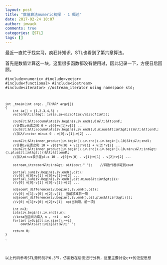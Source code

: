 ```yaml
---
layout: post
title: "数值算法numeric初探 - 1 概述"
date: 2017-02-24 10:07
author: imwack
comments: true
categories: [STL]
tags: []
---
```

最近一直忙于找实习，疯狂补知识，STL也看到了第六章算法。

首先是数值计算这一块，这里很多函数都没有使用过，因此记录一下，方便日后回顾。


<code class="">#include&lt;numeric&gt;
    #include&lt;vector&gt;
    #include&lt;functional&gt;
    #include&lt;iostream&gt;
    #include&lt;iterator&gt;    //ostream_iterator
    using namespace std;
    
    int _tmain(int argc, _TCHAR* argv[])
    {
        int ia[] = {1,2,3,4,5} ; 
        vector&lt;int&gt; iv(ia,ia+sizeof(ia)/sizeof(int));
    
        cout&lt;&lt;accumulate(iv.begin(),iv.end(),0)&lt;&lt;endl;                    
        //计算iv元素之和 0 + v[0]+v[1]+v[2] ...
        cout&lt;&lt;accumulate(iv.begin(),iv.end(),0,minus&lt;int&gt;())&lt;&lt;endl;        
        //加入functor minus 0 - v[0]-v[1]-v[2] ...
    
        cout&lt;&lt;inner_product(iv.begin(),iv.end(),iv.begin(),10)&lt;&lt;endl;
        //计算iv元素之和 10 + v[0]*v[0] + v[1]*v[1] + v[2]*v[2] ...
        cout&lt;&lt;inner_product(iv.begin(),iv.end(),iv.begin(),10,minus&lt;int&gt;(),plus&lt;int&gt;())&lt;&lt;endl;
        //加入minus表示差plus 10 - v[0]+v[0] - v[1]+v[1] - v[2]+v[2] ...
    
        ostream_iterator&lt;int&gt; oit(cout," ");    //将迭代器绑定到cout
        
        partial_sum(iv.begin(),iv.end(),oit);
        //v[0] v[0]+v[1] v[0]+v[1]+v[2] ...
        partial_sum(iv.begin(),iv.end(),oit,minus&lt;int&gt;());
        //v[0] v[0]-v[1] v[0]-v[1]-v[2] ...
    
        adjacent_difference(iv.begin(),iv.end(),oit);
        //v[0] v[1]-v[0] v[2]-v[1]  当前项减前一项
        adjacent_difference(iv.begin(),iv.end(),oit,plus&lt;int&gt;());
        //v[0] v[1]+v[0] v[2]+v[1]  op(当前项，前一项)
    
        int n=3;
        iota(iv.begin(),iv.end(),n);
        //iota在区间内填入 n , n+1 , n+2
        for(int i=0;i&lt;iv.size();++i)
            cout&lt;&lt;iv[i]&lt;&lt;' ';
    
        return 0;
    }
    
    `

以上代码参考STL源码剖析6.3节，仿函数在后面进行分析，这里主要讨论c++的泛型思想
